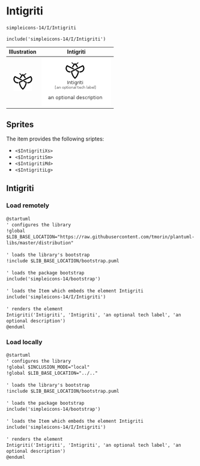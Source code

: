 # Intigriti


```text
simpleicons-14/I/Intigriti
```

```text
include('simpleicons-14/I/Intigriti')
```



| Illustration | Intigriti |
| :---: | :---: |
| ![illustration for Illustration](../../simpleicons-14/I/Intigriti.png) | ![illustration for Intigriti](../../simpleicons-14/I/Intigriti.Local.png) |



## Sprites
The item provides the following sriptes:

- `<$IntigritiXs>`
- `<$IntigritiSm>`
- `<$IntigritiMd>`
- `<$IntigritiLg>`





## Intigriti

### Load remotely
```plantuml
@startuml
' configures the library
!global $LIB_BASE_LOCATION="https://raw.githubusercontent.com/tmorin/plantuml-libs/master/distribution"

' loads the library's bootstrap
!include $LIB_BASE_LOCATION/bootstrap.puml

' loads the package bootstrap
include('simpleicons-14/bootstrap')

' loads the Item which embeds the element Intigriti
include('simpleicons-14/I/Intigriti')

' renders the element
Intigriti('Intigriti', 'Intigriti', 'an optional tech label', 'an optional description')
@enduml
```

### Load locally
```plantuml
@startuml
' configures the library
!global $INCLUSION_MODE="local"
!global $LIB_BASE_LOCATION="../.."

' loads the library's bootstrap
!include $LIB_BASE_LOCATION/bootstrap.puml

' loads the package bootstrap
include('simpleicons-14/bootstrap')

' loads the Item which embeds the element Intigriti
include('simpleicons-14/I/Intigriti')

' renders the element
Intigriti('Intigriti', 'Intigriti', 'an optional tech label', 'an optional description')
@enduml
```

